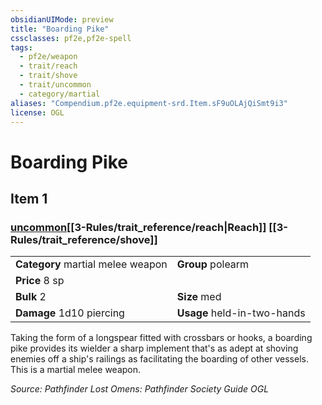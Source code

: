 ```yaml
---
obsidianUIMode: preview
title: "Boarding Pike"
cssclasses: pf2e,pf2e-spell
tags:
  - pf2e/weapon
  - trait/reach
  - trait/shove
  - trait/uncommon
  - category/martial
aliases: "Compendium.pf2e.equipment-srd.Item.sF9uOLAjQiSmt9i3"
license: OGL
---
```

# Boarding Pike
## Item 1
### [uncommon](uncommon.md "Uncommon Rarity Trait")[[3-Rules/trait_reference/reach|Reach]] [[3-Rules/trait_reference/shove]]

|  |  |
| -- | -- |
| **Category** martial melee weapon | **Group** polearm |
| **Price** 8 sp |  |
| **Bulk** 2 | **Size** med |
| **Damage** 1d10 piercing  | **Usage** held-in-two-hands |



Taking the form of a longspear fitted with crossbars or hooks, a boarding pike provides its wielder a sharp implement that's as adept at shoving enemies off a ship's railings as facilitating the boarding of other vessels. This is a martial melee weapon.

*Source: Pathfinder Lost Omens: Pathfinder Society Guide*
*OGL*